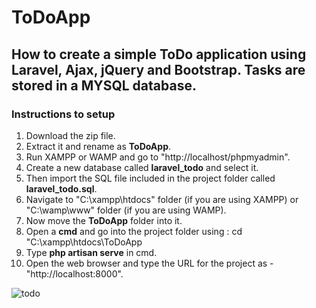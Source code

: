 # ToDoApp
## How to create a simple ToDo application using Laravel, Ajax, jQuery and Bootstrap. Tasks are stored in a MYSQL database.
### Instructions to setup
1. Download the zip file.
2. Extract it and rename as **ToDoApp**.
3. Run XAMPP or WAMP and go to "http://localhost/phpmyadmin".
4. Create a new database called **laravel_todo** and select it.
5. Then import the SQL file included in the project folder called **laravel_todo.sql**.
6. Navigate to "C:\xampp\htdocs" folder (if you are using XAMPP) or "C:\wamp\www" folder (if you are using WAMP).
7. Now move the **ToDoApp** folder into it.
8. Open a **cmd** and go into the project folder using : cd "C:\xampp\htdocs\ToDoApp
9. Type **php artisan serve** in cmd.
9. Open the web browser and type the URL for the project as - "http://localhost:8000".



![todo](https://user-images.githubusercontent.com/23145752/38751381-90d89a94-3f75-11e8-91ba-39fa47f5dd6a.png)
